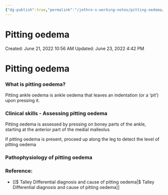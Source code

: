 ```yaml
---
{"dg-publish":true,"permalink":"/jethro-s-working-notes/pitting-oedema/","dgPassFrontmatter":true}
---
```



# Pitting oedema

Created: June 21, 2022 10:56 AM
Updated: June 23, 2022 4:42 PM

# Pitting oedema

### What is pitting oedema?

Pitting ankle oedema is ankle oedema that leaves an indentation (or a ‘pit’) upon pressing it.

### Clinical skills - Assessing pitting oedema

Pitting oedema is assessed by pressing on boney parts of the ankle, starting at the anterior part of the medial malleolus

If pitting oedema is present, proceed up along the leg to detect the level of pitting oedema

### Pathophysiology of pitting oedema

### Reference:

- [[$ Talley  Differential diagnosis and cause of pitting oedema\|$ Talley  Differential diagnosis and cause of pitting oedema]]
